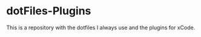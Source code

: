 dotFiles-Plugins
================

This is a repository with the dotfiles I always use and the plugins for xCode.
